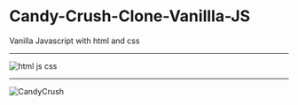 # Candy-Crush-Clone-Vanillla-JS

Vanilla Javascript with html and css

<hr/>

![html js css](https://github.com/DiegoGarea/Candy-Crush-Clone-Vanillla-JS/assets/124759506/76cd6369-b4da-49d3-ab7a-1c4dcb8c8956)

<hr/>

![CandyCrush](https://github.com/DiegoGarea/Candy-Crush-Clone-Vanillla-JS/assets/124759506/8d58ff94-05cb-4dde-9e33-05ed63c9688d)
